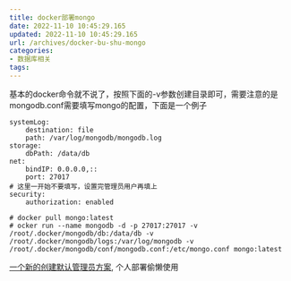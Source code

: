```yaml
---
title: docker部署mongo
date: 2022-11-10 10:45:29.165
updated: 2022-11-10 10:45:29.165
url: /archives/docker-bu-shu-mongo
categories: 
- 数据库相关
tags: 
---
```


基本的docker命令就不说了，按照下面的-v参数创建目录即可，需要注意的是mongodb.conf需要填写mongo的配置，下面是一个例子
```
systemLog:
	destination: file
	path: /var/log/mongodb/mongodb.log
storage:
	dbPath: /data/db
net:
	bindIP: 0.0.0.0,::
	port: 27017
# 这里一开始不要填写，设置完管理员用户再填上
security: 
	authorization: enabled

```
```
# docker pull mongo:latest
# ocker run --name mongodb -d -p 27017:27017 -v /root/.docker/mongodb/db:/data/db -v /root/.docker/mongodb/logs:/var/log/mongodb -v /root/.docker/mongodb/conf/mongodb.conf:/etc/mongo.conf mongo:latest
```
[一个新的创建默认管理员方案](https://www.mongodb.com/compatibility/docker), 个人部署偷懒使用